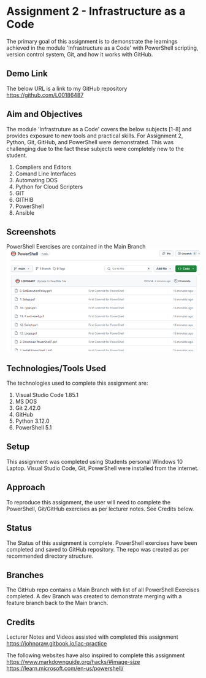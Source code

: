 # Assignment 2 - Infrastructure as a Code
The primary goal of this assignment is to demonstrate the learnings achieved in the module 'Infrastructure as a Code' with PowerShell scripting, version control system, Git, and how it works with GitHub.

## Demo Link 
The below URL is a link to my GitHub repository <br>
https://github.com/L00186487

## Aim and Objectives  
The module 'Infrastruture as a Code' covers the below subjects [1-8] and provides exposure to new tools and practical skills. For Assignment 2, Python, Git, GitHub, and PowerShell were demonstrated. This was challenging due to the fact these subjects were completely new to the student.

1. Compliers and Editors 
2. Comand Line Interfaces 
3. Automating DOS 
4. Python for Cloud Scripters 
5. GIT 
6. GITHIB 
7. PowerShell 
8. Ansible

## Screenshots
PowerShell Exercises are contained in the Main Branch
![My GitHub repo](https://github.com/L00186487/PowerShell/blob/main/PSRepro.PNG "My GitHub repo")

## Technologies/Tools Used 
The technologies used to complete this assignment are:

1. Visual Studio Code 1.85.1
2. MS DOS
3. Git 2.42.0
4. GitHub
5. Python 3.12.0
5. PowerShell 5.1

## Setup 
This assignment was completed using Students personal Windows 10 Laptop. Visual Studio Code, Git, PowerShell were installed from the internet.

## Approach
To reproduce this assignment, the user will need to complete the PowerShell, Git/GitHub exercises as per lecturer notes. See Credits below.

## Status 
The Status of this assignment is complete. PowerShell exercises have been completed and saved to GitHub repository. The repo was created as per recommended directory structure.

## Branches
The  GitHub repo contains a Main Branch with list of all PowerShell Exercises completed. A dev Branch was created to demonstrate merging with a feature branch back to the Main branch.

## Credits
Lecturer Notes and Videos assisted with completed this assignment <br>
https://johnoraw.gitbook.io/iac-practice

The following websites have also inspired to complete this assignment <br>
https://www.markdownguide.org/hacks/#image-size    <br>
https://learn.microsoft.com/en-us/powershell/





